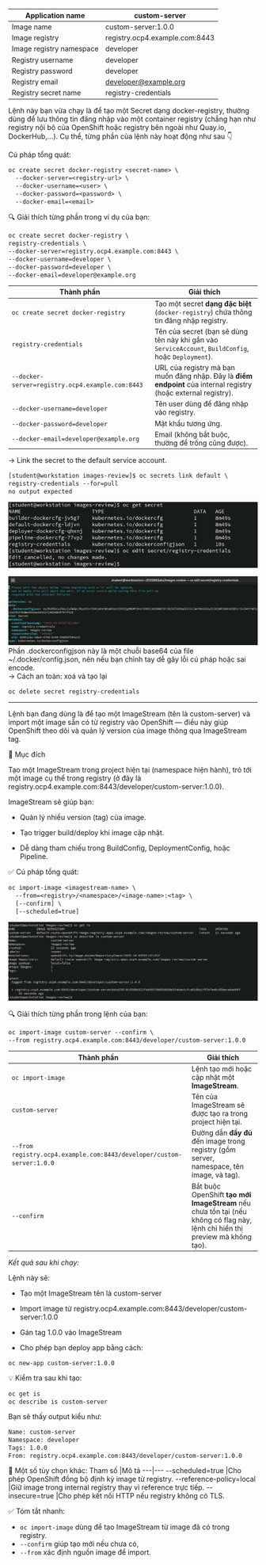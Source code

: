 Application name	|custom-server
---|---
Image name	|custom-server:1.0.0
Image registry	|registry.ocp4.example.com:8443
Image registry namespace	|developer
Registry username	|developer
Registry password	|developer
Registry email	|developer@example.org
Registry secret name	|registry-credentials

Lệnh này bạn vừa chạy là để tạo một Secret dạng docker-registry, thường dùng để lưu thông tin đăng nhập vào một container registry (chẳng hạn như registry nội bộ của OpenShift hoặc registry bên ngoài như Quay.io, DockerHub,…).
Cụ thể, từng phần của lệnh này hoạt động như sau 👇

Cú pháp tổng quát:
```
oc create secret docker-registry <secret-name> \
  --docker-server=<registry-url> \
  --docker-username=<user> \
  --docker-password=<password> \
  --docker-email=<email>
```
🔍 Giải thích từng phần trong ví dụ của bạn:
```
oc create secret docker-registry \
registry-credentials \
--docker-server=registry.ocp4.example.com:8443 \
--docker-username=developer \
--docker-password=developer \
--docker-email=developer@example.org
```

| Thành phần                                       | Giải thích                                                                                                       |
| ------------------------------------------------ | ---------------------------------------------------------------------------------------------------------------- |
| `oc create secret docker-registry`               | Tạo một secret **dạng đặc biệt** (`docker-registry`) chứa thông tin đăng nhập registry.                          |
| `registry-credentials`                           | Tên của secret (bạn sẽ dùng tên này khi gắn vào `ServiceAccount`, `BuildConfig`, hoặc `Deployment`).             |
| `--docker-server=registry.ocp4.example.com:8443` | URL của registry mà bạn muốn đăng nhập. Đây là **điểm endpoint** của internal registry (hoặc external registry). |
| `--docker-username=developer`                    | Tên user dùng để đăng nhập vào registry.                                                                         |
| `--docker-password=developer`                    | Mật khẩu tương ứng.                                                                                              |
| `--docker-email=developer@example.org`           | Email (không bắt buộc, thường để trống cũng được).                                                               |

-> Link the secret to the default service account.
```
[student@workstation images-review]$ oc secrets link default \
registry-credentials --for=pull
no output expected
```

![alt text](image-1.png)

![alt text](image.png)
Phần .dockerconfigjson này là một chuỗi base64 của file ~/.docker/config.json, nên nếu bạn chỉnh tay dễ gây lỗi cú pháp hoặc sai encode.  
-> Cách an toàn: xoá và tạo lại
```
oc delete secret registry-credentials
```

---

Lệnh bạn đang dùng là để tạo một ImageStream (tên là custom-server) và import một image sẵn có từ registry vào OpenShift — điều này giúp OpenShift theo dõi và quản lý version của image thông qua ImageStream tag.

🧩 Mục đích

Tạo một ImageStream trong project hiện tại (namespace hiện hành), trỏ tới một image cụ thể trong registry (ở đây là registry.ocp4.example.com:8443/developer/custom-server:1.0.0).

ImageStream sẽ giúp bạn:

- Quản lý nhiều version (tag) của image.

- Tạo trigger build/deploy khi image cập nhật.

- Dễ dàng tham chiếu trong BuildConfig, DeploymentConfig, hoặc Pipeline.

✅ Cú pháp tổng quát:
```
oc import-image <imagestream-name> \
  --from=<registry>/<namespace>/<image-name>:<tag> \
  [--confirm] \
  [--scheduled=true]
```

![alt text](image-2.png)

🔍 Giải thích từng phần trong lệnh của bạn:
```
oc import-image custom-server --confirm \
--from registry.ocp4.example.com:8443/developer/custom-server:1.0.0
```

| Thành phần | Giải thích |
| --- | ---|
| `oc import-image` | Lệnh tạo mới hoặc cập nhật một **ImageStream**.  |
| `custom-server` | Tên của ImageStream sẽ được tạo ra trong project hiện tại.   |
| `--from registry.ocp4.example.com:8443/developer/custom-server:1.0.0` | Đường dẫn **đầy đủ** đến image trong registry (gồm server, namespace, tên image, và tag).                                    |
| `--confirm`                                                           | Bắt buộc OpenShift **tạo mới ImageStream** nếu chưa tồn tại (nếu không có flag này, lệnh chỉ hiển thị preview mà không tạo). |

_Kết quả sau khi chạy:_

Lệnh này sẽ:

- Tạo một ImageStream tên là custom-server

- Import image từ registry.ocp4.example.com:8443/developer/custom-server:1.0.0

- Gán tag 1.0.0 vào ImageStream

- Cho phép bạn deploy app bằng cách:
```
oc new-app custom-server:1.0.0
```
💡 Kiểm tra sau khi tạo:
```
oc get is
oc describe is custom-server
```

Bạn sẽ thấy output kiểu như:
```
Name: custom-server
Namespace: developer
Tags: 1.0.0
From: registry.ocp4.example.com:8443/developer/custom-server:1.0.0
```
📌 Một số tùy chọn khác:
Tham số	|Mô tả
---|---
--scheduled=true	|Cho phép OpenShift đồng bộ định kỳ image từ registry.
--reference-policy=local	|Giữ image trong internal registry thay vì reference trực tiếp.
--insecure=true	|Cho phép kết nối HTTP nếu registry không có TLS.

✅ Tóm tắt nhanh:

- `oc import-image` dùng để tạo ImageStream từ image đã có trong registry.
- `--confirm` giúp tạo mới nếu chưa có,
- `--from` xác định nguồn image để import.
